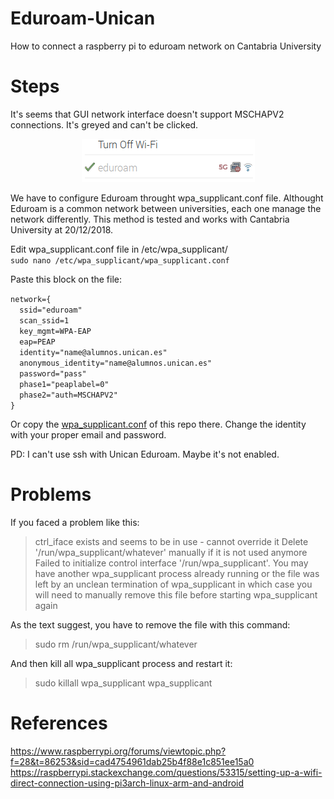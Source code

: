 # Eduroam-Unican
How to connect a raspberry pi to eduroam network on Cantabria University

# Steps
It's seems that GUI network interface doesn't support MSCHAPV2 connections. It's greyed and can't be clicked. 
<p align="center"> 
<img src="https://github.com/JaledMC/Eduroam-Unican/blob/master/wifi.png">
</p>

We have to configure Eduroam throught wpa_supplicant.conf file. Althought Eduroam is a common network between universities, each one manage the network differently. This method is tested and works with Cantabria University at 20/12/2018.

Edit wpa_supplicant.conf file in /etc/wpa_supplicant/  
`sudo nano /etc/wpa_supplicant/wpa_supplicant.conf`  

Paste this block on the file:

`network={    `  
`	ssid="eduroam"    `  
`	scan_ssid=1    `   
`	key_mgmt=WPA-EAP    `  
`	eap=PEAP    `  
`	identity="name@alumnos.unican.es"    `    
`	anonymous_identity="name@alumnos.unican.es"    `  
`	password="pass"    `  
`	phase1="peaplabel=0"    `  
`	phase2="auth=MSCHAPV2"    `  
`}`      

Or copy the [wpa_supplicant.conf](https://github.com/JaledMC/Eduroam-Unican/blob/master/wpa_supplicant.conf) of this repo there. Change the identity with your proper email and password.

PD: I can't use ssh with Unican Eduroam. Maybe it's not enabled.

# Problems
If you faced a problem like this:
 > ctrl_iface exists and seems to be in use - cannot override it
Delete '/run/wpa_supplicant/whatever' manually if it is not used anymore
Failed to initialize control interface '/run/wpa_supplicant'.
You may have another wpa_supplicant process already running or the file was
left by an unclean termination of wpa_supplicant in which case you will need
to manually remove this file before starting wpa_supplicant again

As the text suggest, you have to remove the file with this command:
> sudo rm /run/wpa_supplicant/whatever

And then kill all wpa_supplicant process and restart it:
> sudo killall wpa_supplicant
> wpa_supplicant


# References
https://www.raspberrypi.org/forums/viewtopic.php?f=28&t=86253&sid=cad4754961dab25b4f88e1c851ee15a0  
https://raspberrypi.stackexchange.com/questions/53315/setting-up-a-wifi-direct-connection-using-pi3arch-linux-arm-and-android  
